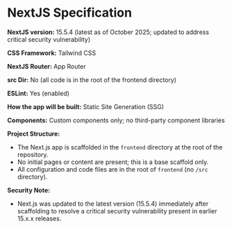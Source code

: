 # NextJS Specification

**NextJS version:** 15.5.4 (latest as of October 2025; updated to address critical security vulnerability)

**CSS Framework:** Tailwind CSS

**NextJS Router:** App Router

**src Dir:** No (all code is in the root of the frontend directory)

**ESLint:** Yes (enabled)

**How the app will be built:** Static Site Generation (SSG)

**Components:** Custom components only; no third-party component libraries

**Project Structure:**

- The Next.js app is scaffolded in the `frontend` directory at the root of the repository.
- No initial pages or content are present; this is a base scaffold only.
- All configuration and code files are in the root of `frontend` (no `/src` directory).

**Security Note:**

- Next.js was updated to the latest version (15.5.4) immediately after scaffolding to resolve a critical security vulnerability present in earlier 15.x.x releases.
